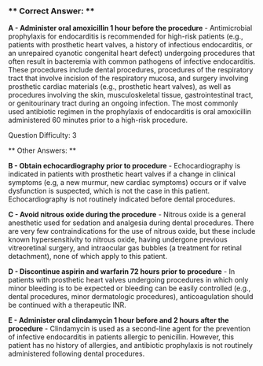 ### ** Correct Answer: **

**A - Administer oral amoxicillin 1 hour before the procedure** - Antimicrobial prophylaxis for endocarditis is recommended for high-risk patients (e.g., patients with prosthetic heart valves, a history of infectious endocarditis, or an unrepaired cyanotic congenital heart defect) undergoing procedures that often result in bacteremia with common pathogens of infective endocarditis. These procedures include dental procedures, procedures of the respiratory tract that involve incision of the respiratory mucosa, and surgery involving prosthetic cardiac materials (e.g., prosthetic heart valves), as well as procedures involving the skin, musculoskeletal tissue, gastrointestinal tract, or genitourinary tract during an ongoing infection. The most commonly used antibiotic regimen in the prophylaxis of endocarditis is oral amoxicillin administered 60 minutes prior to a high-risk procedure.

Question Difficulty: 3

** Other Answers: **

**B - Obtain echocardiography prior to procedure** - Echocardiography is indicated in patients with prosthetic heart valves if a change in clinical symptoms (e.g, a new murmur, new cardiac symptoms) occurs or if valve dysfunction is suspected, which is not the case in this patient. Echocardiography is not routinely indicated before dental procedures.

**C - Avoid nitrous oxide during the procedure** - Nitrous oxide is a general anesthetic used for sedation and analgesia during dental procedures. There are very few contraindications for the use of nitrous oxide, but these include known hypersensitivity to nitrous oxide, having undergone previous vitreoretinal surgery, and intraocular gas bubbles (a treatment for retinal detachment), none of which apply to this patient.

**D - Discontinue aspirin and warfarin 72 hours prior to procedure** - In patients with prosthetic heart valves undergoing procedures in which only minor bleeding is to be expected or bleeding can be easily controlled (e.g., dental procedures, minor dermatologic procedures), anticoagulation should be continued with a therapeutic INR.

**E - Administer oral clindamycin 1 hour before and 2 hours after the procedure** - Clindamycin is used as a second-line agent for the prevention of infective endocarditis in patients allergic to penicillin. However, this patient has no history of allergies, and antibiotic prophylaxis is not routinely administered following dental procedures.

